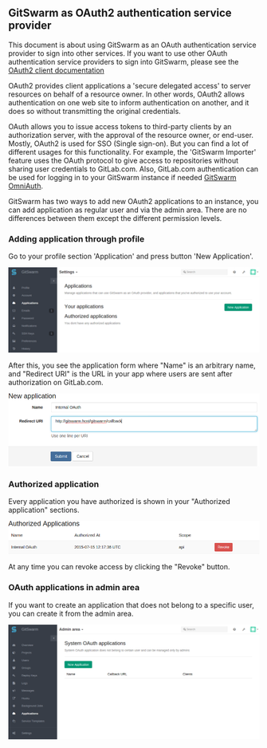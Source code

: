 ## GitSwarm as OAuth2 authentication service provider

This document is about using GitSwarm as an OAuth authentication service
provider to sign into other services. If you want to use other OAuth
authentication service providers to sign into GitSwarm, please see the
[OAuth2 client documentation](../api/oauth2.md)

OAuth2 provides client applications a 'secure delegated access' to server
resources on behalf of a resource owner. In other words, OAuth2 allows
authentication on one web site to inform authentication on another, and it
does so without transmitting the original credentials.

OAuth allows you to issue access tokens to third-party clients by an
authorization server, with the approval of the resource owner, or end-user.
Mostly, OAuth2 is used for SSO (Single sign-on). But you can find a lot of
different usages for this functionality. For example, the 'GitSwarm
Importer' feature uses the OAuth protocol to give access to repositories
without sharing user credentials to GitLab.com. Also, GitLab.com
authentication can be used for logging in to your GitSwarm instance if
needed [GitSwarm OmniAuth](gitlab.md).

GitSwarm has two ways to add new OAuth2 applications to an instance, you
can add application as regular user and via the admin area. There are no
differences between them except the different permission levels.

### Adding application through profile

Go to your profile section 'Application' and press button 'New
Application'.

![applications](oauth_provider/user_wide_applications.png)

After this, you see the application form where "Name" is an arbitrary
name, and "Redirect URI" is the URL in your app where users are sent after
authorization on GitLab.com.

![application_form](oauth_provider/application_form.png)

### Authorized application

Every application you have authorized is shown in your "Authorized
application" sections.

![authorized_application](oauth_provider/authorized_application.png)

At any time you can revoke access by clicking the "Revoke" button.

### OAuth applications in admin area

If you want to create an application that does not belong to a specific
user, you can create it from the admin area.

![admin_application](oauth_provider/admin_application.png)
